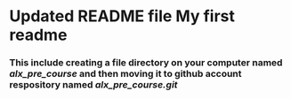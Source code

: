 ﻿# Updated README file My first readme
### This include creating a file directory on your computer named *alx_pre_course* and then moving it to github account respository named *alx_pre_course.git*
